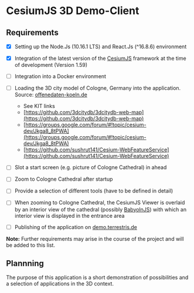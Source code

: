 # CesiumJS 3D Demo-Client

## Requirements

- [x] Setting up the Node.Js (10.16.1 LTS) and React.Js (^16.8.6) environment

- [x] Integration of the latest version of the [CesiumJS](https://cesiumjs.org/) framework at the time of development (Version 1.59)

- [ ] Integration into a Docker environment

- [ ] Loading the 3D city model of Cologne, Germany into the application. Source: [offenedaten-koeln.de](https://www.offenedaten-koeln.de/dataset/3d-stadtmodell-koeln-0)
  - See KIT links
  - [https://github.com/3dcitydb/3dcitydb-web-map](https://github.com/3dcitydb/3dcitydb-web-map)
  - [https://groups.google.com/forum/#!topic/cesium-dev/Jkga8_8tPWA](https://groups.google.com/forum/#!topic/cesium-dev/Jkga8_8tPWA)
  - [https://github.com/sushrut141/Cesium-WebFeatureService](https://github.com/sushrut141/Cesium-WebFeatureService)

- [ ] Slot a start screen (e.g. picture of Cologne Cathedral) in ahead

- [ ] Zoom to Cologne Cathedral after startup

- [ ] Provide a selection of different tools (have to be defined in detail)

- [ ] When zooming to Cologne Cathedral, the CesiumJS Viewer is overlaid by an interior view of the cathedral (possibly [BabyolnJS](https://www.babylonjs.com/)) with which an interior view is displayed in the entrance area

- [ ] Publishing of the application on [demo.terrestris.de](https://demo.terrestris.de/)

**Note:** Further requirements may arise in the course of the project and will be added to this list.

## Plannning

The purpose of this application is a short demonstration of possibilities and a selection of applications in the 3D context.
